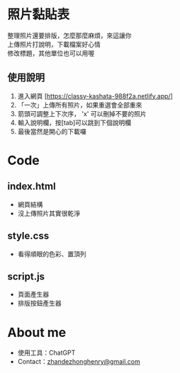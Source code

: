 # 照片黏貼表  
整理照片還要排版，怎麼那麼麻煩，來這讓你    
上傳照片打說明，下載檔案好心情  
修改標題，其他單位也可以用喔

## 使用說明
1. 進入網頁 [https://classy-kashata-988f2a.netlify.app/]
2. 「一次」上傳所有照片，如果重選會全部重來
3. 箭頭可調整上下次序， 'x' 可以刪掉不要的照片
4. 輸入說明欄，按[tab]可以跳到下個說明欄
5. 最後當然是開心的下載囉

# Code
## index.html
* 網頁結構
* 沒上傳照片其實很乾淨  

## style.css
* 看得順眼的色彩、置頂列

## script.js
* 頁面產生器
* 排版按鈕產生器

# About me
* 使用工具：ChatGPT
* Contact：zhandezhonghenry@gmail.com




